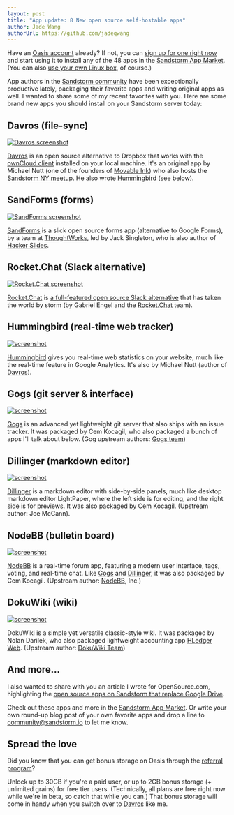 ```yaml
---
layout: post
title: "App update: 8 New open source self-hostable apps"
author: Jade Wang
authorUrl: https://github.com/jadeqwang
---
```


Have an [Oasis account](http://oasis.sandstorm.io) already? If not, you can [sign up for one right now](https://sandstorm.io/get) and start using it to install any of the 48 apps in the [Sandstorm App Market](http://apps.sandstorm.io). (You can also [use your own Linux box](https://sandstorm.io/get), of course.)

App authors in the [Sandstorm community](/community) have been exceptionally productive lately, packaging their favorite apps and writing original apps as well. I wanted to share some of my recent favorites with you. Here are some brand new apps you should install on your Sandstorm server today:

## Davros (file-sync)

[![Davros screenshot](/news/images/davros-screenshot.jpg)](https://apps.sandstorm.io/app/8aspz4sfjnp8u89000mh2v1xrdyx97ytn8hq71mdzv4p4d8n0n3h)

[Davros](https://apps.sandstorm.io/app/8aspz4sfjnp8u89000mh2v1xrdyx97ytn8hq71mdzv4p4d8n0n3h) is an open source alternative to Dropbox that works with the [ownCloud client](https://owncloud.org/install/#install-clients) installed on your local machine. It's an original app by Michael Nutt (one of the founders of [Movable Ink](https://movableink.com/)) who also hosts the [Sandstorm NY meetup](http://www.meetup.com/Sandstorm-NY/). He also wrote [Hummingbird](https://apps.sandstorm.io/app/4mfserfc04wtcevvgn0jw27hvwfntmt8j468y3ma55kj8d5tj9kh) (see below).


## SandForms (forms)

[![SandForms screenshot](/news/images/sandforms.png)](https://apps.sandstorm.io/app/ztxnreej8a0pqn97ccfhuckswjkrmsaavn85n5sgzk30tv2k4y9h)

[SandForms](https://apps.sandstorm.io/app/ztxnreej8a0pqn97ccfhuckswjkrmsaavn85n5sgzk30tv2k4y9h) is a slick open source forms app (alternative to Google Forms), by a team at [ThoughtWorks](https://www.thoughtworks.com/), led by Jack Singleton, who is also author of [Hacker Slides](https://apps.sandstorm.io/app/7qvcjh7gk0rzdx1s3c8gufd288sesf6vvdt297756xcv4q8xxvhh).

## Rocket.Chat (Slack alternative)

[![Rocket.Chat screenshot](/images/rocketchat.jpg)](https://apps.sandstorm.io/app/vfnwptfn02ty21w715snyyczw0nqxkv3jvawcah10c6z7hj1hnu0)

[Rocket.Chat](https://apps.sandstorm.io/app/vfnwptfn02ty21w715snyyczw0nqxkv3jvawcah10c6z7hj1hnu0) is [a full-featured open source Slack alternative](https://blog.okturtles.com/2015/11/five-open-source-slack-alternatives/) that has taken the world by storm (by Gabriel Engel and the [Rocket.Chat](http://rocket.chat) team).

## Hummingbird (real-time web tracker)

[![screenshot](/news/images/06980a0d551bed7ef4eb3991ae1cb92f.jpg)](https://apps.sandstorm.io/app/4mfserfc04wtcevvgn0jw27hvwfntmt8j468y3ma55kj8d5tj9kh)

[Hummingbird](https://apps.sandstorm.io/app/4mfserfc04wtcevvgn0jw27hvwfntmt8j468y3ma55kj8d5tj9kh) gives you real-time web statistics on your website, much like the real-time feature in Google Analytics. It's also by Michael Nutt (author of [Davros](https://apps.sandstorm.io/app/8aspz4sfjnp8u89000mh2v1xrdyx97ytn8hq71mdzv4p4d8n0n3h)).

## Gogs (git server & interface)

[![screenshot](/news/images/gogs_screenshot.png)](https://apps.sandstorm.io/app/d9ygf47xrtnw12j92cyt6cu8ut75esx01u4q3kcrn8415w9qzzgh)

[Gogs](https://apps.sandstorm.io/app/d9ygf47xrtnw12j92cyt6cu8ut75esx01u4q3kcrn8415w9qzzgh) is an advanced yet lightweight git server that also ships with an issue tracker. It was packaged by Cem Kocagil, who also packaged a bunch of apps I'll talk about below. (Gog upstream authors: [Gogs team](https://gogs.io/))

## Dillinger (markdown editor)

[![screenshot](/news/images/dillinger_screenshot.png)](https://apps.sandstorm.io/app/fq057t4ek3yt96xsfje6c1wv61pkjkqm9hs1539x4jqxjwzdp7fh)

[Dillinger](https://apps.sandstorm.io/app/fq057t4ek3yt96xsfje6c1wv61pkjkqm9hs1539x4jqxjwzdp7fh) is a markdown editor with side-by-side panels, much like desktop markdown editor LightPaper, where the left side is for editing, and the right side is for previews. It was also packaged by Cem Kocagil. (Upstream author: Joe McCann). 

## NodeBB (bulletin board)

[![screenshot](/news/images/5f71ba0fe62cc3d437db933495a7c121.png)](https://apps.sandstorm.io/app/zt4j87mc54jkgaehgfqyq2a0qeytm15pcskazvxfkh10yqg4rsrh)

[NodeBB](https://apps.sandstorm.io/app/zt4j87mc54jkgaehgfqyq2a0qeytm15pcskazvxfkh10yqg4rsrh) is a real-time forum app, featuring a modern user interface, tags, voting, and real-time chat. Like [Gogs](https://apps.sandstorm.io/app/d9ygf47xrtnw12j92cyt6cu8ut75esx01u4q3kcrn8415w9qzzgh) and [Dillinger](https://apps.sandstorm.io/app/fq057t4ek3yt96xsfje6c1wv61pkjkqm9hs1539x4jqxjwzdp7fh), it was also packaged by Cem Kocagil. (Upstream author: [NodeBB](https://nodebb.org/), Inc.)

## DokuWiki (wiki)

[![screenshot](/news/images/DokuWiki_screenshot.jpg)](https://apps.sandstorm.io/app/nx3dqcmz2sjjz939vkg4847vvxrzqsatqfjrt3ea50z3jac5kv7h)

DokuWiki is a simple yet versatile classic-style wiki. It was packaged by Nolan Darilek, who also packaged lightweight accounting app [HLedger Web](https://apps.sandstorm.io/app/8x12h6p0x0nrzk73hfq6zh2jxtgyzzcty7qsatkg7jfg2mzw5n90). (Upstream author: [DokuWiki Team](https://www.dokuwiki.org))

## And more...

I also wanted to share with you an article I wrote for OpenSource.com, highlighting the [open source apps on Sandstorm that replace Google Drive](https://opensource.com/life/15/12/5-open-source-web-apps-self-hosted). 

Check out these apps and more in the [Sandstorm App Market](http://apps.sandstorm.io). Or write your own round-up blog post of your own favorite apps and drop a line to [community@sandstorm.io](mailto:community@sandstorm.io) to let me know.

## Spread the love

Did you know that you can get bonus storage on Oasis through the [referral program](https://oasis.sandstorm.io/referrals)? 

Unlock up to 30GB if you're a paid user, or up to 2GB bonus storage (+ unlimited grains) for free tier users. (Technically, all plans are free right now while we're in beta, so catch that while you can.)  That bonus storage will come in handy when you switch over to [Davros](https://apps.sandstorm.io/app/8aspz4sfjnp8u89000mh2v1xrdyx97ytn8hq71mdzv4p4d8n0n3h) like me.
